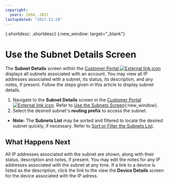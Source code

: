 ```yaml
---
copyright:
  years: 1994, 2017
lastupdated: "2017-11-29"
---
```

{:shortdesc: .shortdesc}
{:new_window: target="_blank"}

# Use the Subnet Details Screen

The **Subnet Details** screen within the [Customer Portal ![External link icon](../../icons/launch-glyph.svg "External link icon")](https://control.softlayer.com/) displays all subnets associated with an account. You may view all IP addresses associated with a subnet, its status, its description, and any notes, if present. Follow the steps given in this article to display subnet details.

1. Navigate to the **Subnet Details** screen in the [Customer Portal ![External link icon](../../icons/launch-glyph.svg "External link icon")](https://control.softlayer.com/). Refer to [Use the Subnets Screen](subnets-screen.html){:new_window}.
2. Select the desired subnet's **routing prefix** to access the subnet.
  * **Note:** The **Subnets List** may be sorted and filtered to locate the desired subnet quickly, if necessary. Refer to [Sort or Filter the Subnets List](filter-ip.html).

## What Happens Next

All IP addresses associated with the subnet are shown, along with their status, description and notes, if present. You may edit the notes for any IP addresses associated with the subnet at any time. If a link to a device is listed as the description, click the link to the view the **Device Details** screen for the device associated with the IP adress.

